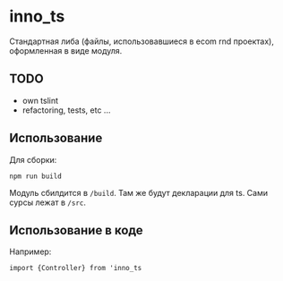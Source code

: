 # inno_ts
Стандартная либа (файлы, использовавшиеся в ecom rnd проектах), оформленная в виде модуля.

## TODO
- own tslint
- refactoring, tests, etc ...

## Использование
Для сборки:
```
npm run build
```
Модуль сбилдится в `/build`. Там же будут декларации для ts.
Сами сурсы лежат в `/src`.

## Использование в коде
 
 Например:
 
 `import {Controller} from 'inno_ts`
 